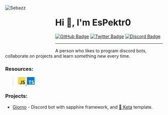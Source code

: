 <img width="150" height="150" align="left" style="float: left; margin: 0 10px 0 0;" alt="Sebazz" src="https://avatars.githubusercontent.com/u/86754350?v=4">

# Hi 👋, I'm EsPektr0


<div>
  <a href="https://github.com/espectro0"><img src="https://img.shields.io/badge/-Github-000000?style=flat-square&labelColor=000000&logo=Github&logoColor=white&link=https://github.com/espectro0" alt="GitHub Badge"/></a>
  <a href="https://twitter.com/espectro245"><img src="https://img.shields.io/badge/-Twitter-000000?style=flat-square&labelColor=000000&logo=twitter&logoColor=white&link=https://twitter.com/espectro245" alt="Twitter Badge"/></a>
  <a href="https://discord.com/users/397930764764839947"><img src="https://img.shields.io/badge/-Discord-000000?style=flat-square&labelColor=000000&logo=discord&logoColor=white&link=https://discord.com/users/397930764764839947" alt="Discord Badge"/></a>
</div>

---

A person who likes to program discord bots, collaborate on projects and learn something new every time.

### Resources:
> <p align="left"> <a href="https://www.javascript.com/" target="_blank" rel="noreferrer"> <img src="https://raw.githubusercontent.com/devicons/devicon/master/icons/javascript/javascript-original.svg" alt="javascript" width="25" height="25"/> </a> <a href="https://www.typescriptlang.org/" target="_blank" rel="noreferrer"> <img src="https://raw.githubusercontent.com/devicons/devicon/master/icons/typescript/typescript-original.svg" alt="typescript" width="25" height="25"/> </a> </p>

### Projects:
 - [Giorno]() - Discord bot with sapphire framework, and [:dolphin: Keta](https://github.com/uSebazz/Keta) template.
